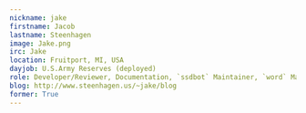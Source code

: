 ```yaml
---
nickname: jake
firstname: Jacob
lastname: Steenhagen
image: Jake.png
irc: Jake
location: Fruitport, MI, USA
dayjob: U.S.Army Reserves (deployed)
role: Developer/Reviewer, Documentation, `ssdbot` Maintainer, `word` Maintainer
blog: http://www.steenhagen.us/~jake/blog
former: True
---
```


